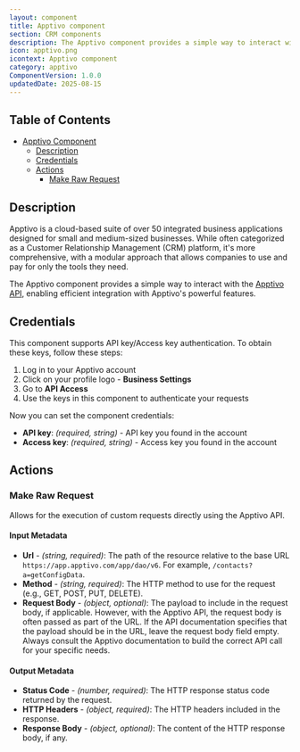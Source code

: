 ```yaml
---
layout: component
title: Apptivo component
section: CRM components
description: The Apptivo component provides a simple way to interact with the Apptivo API, enabling efficient integration with Apptivo's powerful features.
icon: apptivo.png
icontext: Apptivo component
category: apptivo
ComponentVersion: 1.0.0
updatedDate: 2025-08-15
---
```


## Table of Contents

- [Apptivo Component](#apptivo-component)
  - [Description](#description)
  - [Credentials](#credentials)
  - [Actions](#actions)
    - [Make Raw Request](#make-raw-request)

## Description

Apptivo is a cloud-based suite of over 50 integrated business applications designed for small and medium-sized businesses. While often categorized as a Customer Relationship Management (CRM) platform, it's more comprehensive, with a modular approach that allows companies to use and pay for only the tools they need.

The Apptivo component provides a simple way to interact with the [Apptivo API](https://www.apptivo.com/developer-api/), enabling efficient integration with Apptivo's powerful features.

## Credentials

This component supports API key/Access key authentication. To obtain these keys, follow these steps:

1. Log in to your Apptivo account
2. Click on your profile logo - **Business Settings**
3. Go to  **API Access**
4. Use the keys in this component to authenticate your requests

Now you can set the component credentials:

- **API key**: *(required, string)* - API key you found in the account
- **Access key**: *(required, string)* - Access key you found in the account

## Actions

### Make Raw Request

Allows for the execution of custom requests directly using the Apptivo API.

#### Input Metadata

- **Url** - *(string, required)*: The path of the resource relative to the base URL `https://app.apptivo.com/app/dao/v6`. For example, `/contacts?a=getConfigData`.
- **Method** - *(string, required)*: The HTTP method to use for the request (e.g., GET, POST, PUT, DELETE).
- **Request Body** - *(object, optional)*: The payload to include in the request body, if applicable. However, with the Apptivo API, the request body is often passed as part of the URL. If the API documentation specifies that the payload should be in the URL, leave the request body field empty. Always consult the Apptivo documentation to build the correct API call for your specific needs.

#### Output Metadata

- **Status Code** - *(number, required)*: The HTTP response status code returned by the request.
- **HTTP Headers** - *(object, required)*: The HTTP headers included in the response.
- **Response Body** - *(object, optional)*: The content of the HTTP response body, if any.